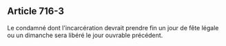 Article 716-3
----
Le condamné dont l'incarcération devrait prendre fin un jour de fête légale ou
un dimanche sera libéré le jour ouvrable précédent.
